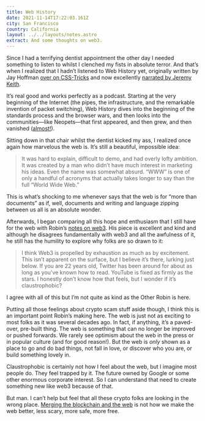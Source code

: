 ```yaml
---
title: Web History
date: 2021-11-14T17:22:03.161Z
city: San Francisco
country: California
layout: ../../layouts/notes.astro
extract: And some thoughts on web3.
---
```

Since I had a terrifying dentist appointment the other day I needed something to listen to whilst I clenched my fists in absolute terror. And that’s when I realized that I hadn’t listened to Web History yet, originally written by Jay Hoffman [over on CSS-Tricks](https://css-tricks.com/chapter-1-birth/) and now excellently [narrated by Jeremy Keith](https://adactio.com/journal/18602).

It’s real good and works perfectly as a podcast. Starting at the very beginning of the Internet (the pipes, the infrastructure, and the remarkable invention of packet switching), Web History dives into the beginning of the standards process and the browser wars, and then looks into the communities—like Neopets—that first appeared, and then grew, and then vanished ([almost!](http://www.neopets.com/ntimes/)). 

Sitting down in that chair whilst the dentist kicked my ass, I realized once again how marvelous the web is. It’s still a beautiful, impossible idea:

> It was hard to explain, difficult to demo, and had overly lofty ambition. It was created by a man who didn’t have much interest in marketing his ideas. Even the name was somewhat absurd. “WWW” is one of only a handful of acronyms that actually takes longer to say than the full “World Wide Web.”

This is what’s shocking to me whenever says that the web is for “more than documents” as if, well, documents and writing and language zipping between us all is an absolute wonder.

Afterwards, I began comparing all this hope and enthusiasm that I still have for the web with Robin’s [notes on web3](https://society.robinsloan.com/archive/notes-on-web3/). His piece is excellent and kind and although he disagrees fundamentally with web3 and all the awfulness of it, he still has the humility to explore why folks are so drawn to it:

> I think Web3 is propelled by exhaustion as much as by excitement. This isn’t apparent on the surface, but I believe it’s there, lurking just below. If you are 22 years old, Twitter has been around for about as long as you’ve known how to read. YouTube is fixed as firmly as the stars. I honestly don’t know how that feels, but I wonder if it’s claustrophobic?

I agree with all of this but I’m not quite as kind as the Other Robin is here. 

Putting all those feelings about crypto scam stuff aside though, I think this is an important point Robin’s making here. The web is just not as exciting to most folks as it was several decades ago. In fact, if anything, it’s a paved-over, pre-built thing. The web is something that can no longer be improved or pushed forwards. We rarely see optimism about the web in the press or in popular culture (and for good reason!). But the web is _only_ shown as a place to go and do bad things, not fall in love, or discover who you are, or build something lovely in.

Claustrophobic is certainly not how I feel about the web, but I imagine most people do. They feel trapped by it. The future owned by Google or some other enormous corporate interest. So I can understand that need to create something new like web3 because of that. 

But man. I can’t help but feel that all these crypto folks are looking in the wrong place. [Merging the blockchain and the web](https://blog.cloudflare.com/what-is-web3/) is not how we make the web better, less scary, more safe, more free.
